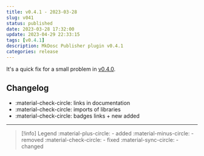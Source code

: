 ```yaml
---
title: v0.4.1 - 2023-03-28
slug: v041
status: published
date: 2023-03-28 17:32:00
update: 2023-04-29 22:33:15
tags: [v0.4.1]
description: MkDosc Publisher plugin v0.4.1
categories: release
---
```


It's a quick fix for a small problem in [v0.4.0](v040-minifier-and-autonav.md).

<!-- more -->

## Changelog

- :material-check-circle: links in documentation
- :material-check-circle: imports of libraries
- :material-check-circle: badges links + new added

---

> [!info] Legend
> :material-plus-circle: - added
> :material-minus-circle: - removed
> :material-check-circle: - fixed
> :material-sync-circle: - changed
